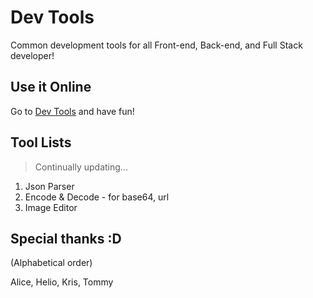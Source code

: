 # Dev Tools

Common development tools for all Front-end, Back-end, and Full Stack developer!

## Use it Online

Go to [Dev Tools](https://wangchristine.github.io/dev-tools/) and have fun!

## Tool Lists

> Continually updating...

1. Json Parser
2. Encode & Decode - for base64, url
3. Image Editor

## Special thanks :D

(Alphabetical order)

Alice, Helio, Kris, Tommy 

